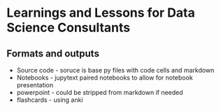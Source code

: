 # Learnings and Lessons for Data Science Consultants


## Formats and outputs
* Source code - soruce is base py files with code cells and markdown
* Notebooks - jupytext paired notebooks to allow for notebook presentation
* powerpoint - could be stripped from markdown if needed
* flashcards - using anki